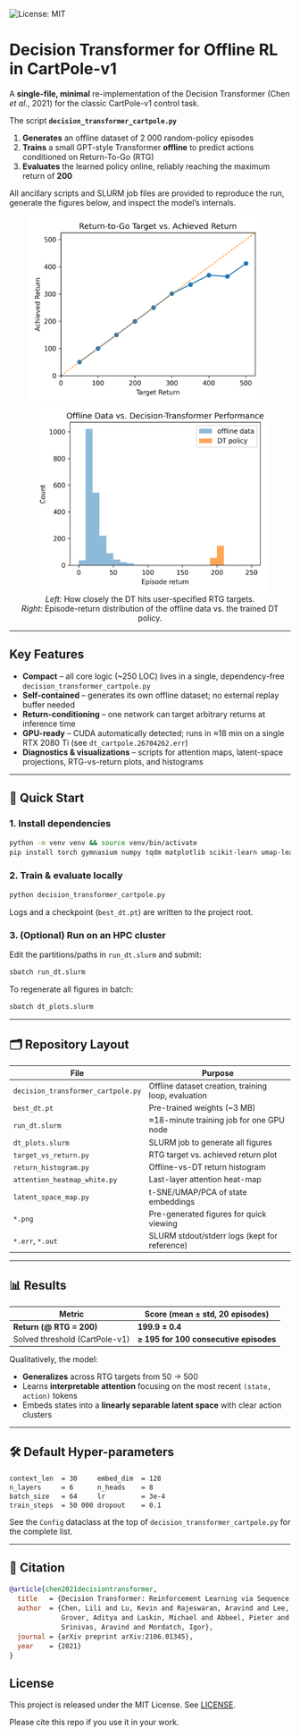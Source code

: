 ![License: MIT](https://img.shields.io/badge/License-MIT-yellow.svg)

# Decision Transformer for Offline RL in CartPole-v1

A **single-file, minimal** re-implementation of the Decision Transformer (Chen *et al.*, 2021) for the classic CartPole-v1 control task.

The script **`decision_transformer_cartpole.py`**

1. **Generates** an offline dataset of 2 000 random-policy episodes  
2. **Trains** a small GPT-style Transformer **offline** to predict actions conditioned on Return-To-Go (RTG)  
3. **Evaluates** the learned policy online, reliably reaching the maximum return of **200**

All ancillary scripts and SLURM job files are provided to reproduce the run, generate the figures below, and inspect the model’s internals.

<p align="center">
  <img src="rtg_vs_return.png" width="420">  
  <img src="return_histogram.png" width="420"><br>
  <em>Left:</em> How closely the DT hits user-specified RTG targets.<br>
  <em>Right:</em> Episode-return distribution of the offline data vs. the trained DT policy.
</p>

---

## Key Features

* **Compact** – all core logic (~250 LOC) lives in a single, dependency-free `decision_transformer_cartpole.py`
* **Self-contained** – generates its own offline dataset; no external replay buffer needed
* **Return-conditioning** – one network can target arbitrary returns at inference time
* **GPU-ready** – CUDA automatically detected; runs in ≈18 min on a single RTX 2080 Ti (see `dt_cartpole.26704262.err`)
* **Diagnostics & visualizations** – scripts for attention maps, latent-space projections, RTG-vs-return plots, and histograms

---

## 🚀 Quick Start

### 1. Install dependencies

```bash
python -m venv venv && source venv/bin/activate
pip install torch gymnasium numpy tqdm matplotlib scikit-learn umap-learn
```

### 2. Train & evaluate locally

```bash
python decision_transformer_cartpole.py
```

Logs and a checkpoint (`best_dt.pt`) are written to the project root.

### 3. (Optional) Run on an HPC cluster

Edit the partitions/paths in `run_dt.slurm` and submit:

```bash
sbatch run_dt.slurm
```

To regenerate all figures in batch:

```bash
sbatch dt_plots.slurm
```

---

## 🗂️ Repository Layout

| File                           | Purpose                                          |
|--------------------------------|--------------------------------------------------|
| `decision_transformer_cartpole.py` | Offline dataset creation, training loop, evaluation |
| `best_dt.pt`                   | Pre-trained weights (~3 MB)                      |
| `run_dt.slurm`                 | ≈18-minute training job for one GPU node           |
| `dt_plots.slurm`               | SLURM job to generate all figures                |
| `target_vs_return.py`          | RTG target vs. achieved return plot              |
| `return_histogram.py`          | Offline-vs-DT return histogram                   |
| `attention_heatmap_white.py`   | Last-layer attention heat-map                    |
| `latent_space_map.py`          | t-SNE/UMAP/PCA of state embeddings               |
| `*.png`                        | Pre-generated figures for quick viewing          |
| `*.err`, `*.out`               | SLURM stdout/stderr logs (kept for reference)    |

---

## 📊 Results

| Metric                         | Score (mean ± std, 20 episodes)                 |
|--------------------------------|-------------------------------------------------|
| **Return (@ RTG = 200)**       | **199.9 ± 0.4**                                 |
| Solved threshold (CartPole-v1) | **≥ 195 for 100 consecutive episodes**          |

Qualitatively, the model:

* **Generalizes** across RTG targets from 50 → 500  
* Learns **interpretable attention** focusing on the most recent `(state, action)` tokens  
* Embeds states into a **linearly separable latent space** with clear action clusters  

---

## 🛠 Default Hyper-parameters

```text
context_len  = 30     embed_dim  = 128
n_layers     = 6      n_heads    = 8
batch_size   = 64     lr         = 3e-4
train_steps  = 50 000 dropout    = 0.1
```

See the `Config` dataclass at the top of `decision_transformer_cartpole.py` for the complete list.

---

## 📑 Citation

```bibtex
@article{chen2021decisiontransformer,
  title   = {Decision Transformer: Reinforcement Learning via Sequence Modeling},
  author  = {Chen, Lili and Lu, Kevin and Rajeswaran, Aravind and Lee, Kimin and
             Grover, Aditya and Laskin, Michael and Abbeel, Pieter and
             Srinivas, Aravind and Mordatch, Igor},
  journal = {arXiv preprint arXiv:2106.01345},
  year    = {2021}
}
```

## License
This project is released under the MIT License. See [LICENSE](./LICENSE).

Please cite this repo if you use it in your work.
